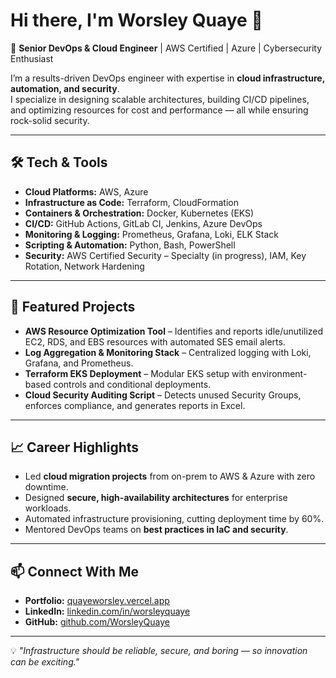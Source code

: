 # Hi there, I'm Worsley Quaye 👋

🚀 **Senior DevOps & Cloud Engineer** | AWS Certified | Azure | Cybersecurity Enthusiast

I’m a results-driven DevOps engineer with expertise in **cloud infrastructure, automation, and security**.  
I specialize in designing scalable architectures, building CI/CD pipelines, and optimizing resources for cost and performance — all while ensuring rock-solid security.

---

## 🛠 Tech & Tools
- **Cloud Platforms:** AWS, Azure
- **Infrastructure as Code:** Terraform, CloudFormation
- **Containers & Orchestration:** Docker, Kubernetes (EKS)
- **CI/CD:** GitHub Actions, GitLab CI, Jenkins, Azure DevOps
- **Monitoring & Logging:** Prometheus, Grafana, Loki, ELK Stack
- **Scripting & Automation:** Python, Bash, PowerShell
- **Security:** AWS Certified Security – Specialty (in progress), IAM, Key Rotation, Network Hardening

---

## 📌 Featured Projects
- **AWS Resource Optimization Tool** – Identifies and reports idle/unutilized EC2, RDS, and EBS resources with automated SES email alerts.
- **Log Aggregation & Monitoring Stack** – Centralized logging with Loki, Grafana, and Prometheus.
- **Terraform EKS Deployment** – Modular EKS setup with environment-based controls and conditional deployments.
- **Cloud Security Auditing Script** – Detects unused Security Groups, enforces compliance, and generates reports in Excel.

---

## 📈 Career Highlights
- Led **cloud migration projects** from on-prem to AWS & Azure with zero downtime.
- Designed **secure, high-availability architectures** for enterprise workloads.
- Automated infrastructure provisioning, cutting deployment time by 60%.
- Mentored DevOps teams on **best practices in IaC and security**.

---

## 📫 Connect With Me
- **Portfolio:** [quayeworsley.vercel.app](https://quayeworsley.vercel.app)
- **LinkedIn:** [linkedin.com/in/worsleyquaye](https://linkedin.com/in/worsleyquaye)
- **GitHub:** [github.com/WorsleyQuaye](https://github.com/ChocoPath)

---

💡 *"Infrastructure should be reliable, secure, and boring — so innovation can be exciting."*


<!--
**ChocoPath/ChocoPath** is a ✨ _special_ ✨ repository because its `README.md` (this file) appears on your GitHub profile.

Here are some ideas to get you started:

- 🔭 I’m currently working on ...
- 🌱 I’m currently learning ...
- 👯 I’m looking to collaborate on ...
- 🤔 I’m looking for help with ...
- 💬 Ask me about ...
- 📫 How to reach me: ...
- 😄 Pronouns: ...
- ⚡ Fun fact: ...
-->
